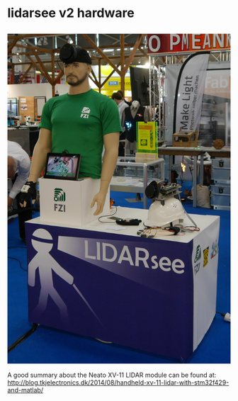 # lidarsee v2 hardware
## 

![lidarsee](docs/images/lidarsee.jpg)

A good summary about the Neato XV-11  LIDAR module can be found at:  
http://blog.tkjelectronics.dk/2014/08/handheld-xv-11-lidar-with-stm32f429-and-matlab/

